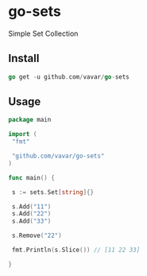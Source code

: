 # go-sets

Simple Set Collection

## Install

```go
go get -u github.com/vavar/go-sets
```

## Usage

```go
package main

import (
 "fmt"

 "github.com/vavar/go-sets"
)

func main() {

 s := sets.Set[string]{}

 s.Add("11")
 s.Add("22")
 s.Add("33")

 s.Remove("22")

 fmt.Println(s.Slice()) // [11 22 33]

}
```

